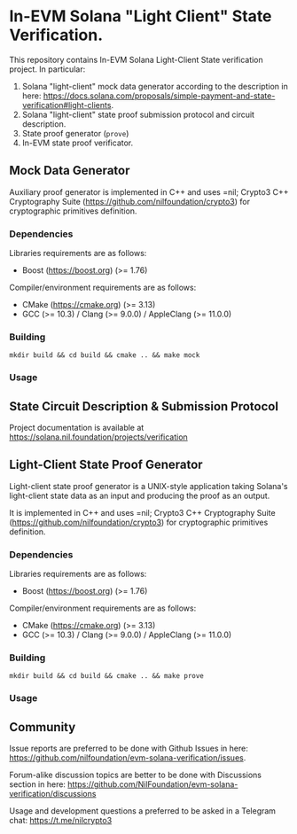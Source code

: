 # In-EVM Solana "Light Client" State Verification.

This repository contains In-EVM Solana Light-Client State verification project. In particular:

1. Solana "light-client" mock data generator according to the description in here: https://docs.solana.com/proposals/simple-payment-and-state-verification#light-clients.
2. Solana "light-client" state proof submission protocol and circuit description.
3. State proof generator (`prove`)
4. In-EVM state proof verificator.

## Mock Data Generator

Auxiliary proof generator is implemented in C++ and uses =nil; Crypto3 C++ Cryptography Suite
(https://github.com/nilfoundation/crypto3) for cryptographic primitives definition.

### Dependencies

Libraries requirements are as follows:
* Boost (https://boost.org) (>= 1.76)

Compiler/environment requirements are as follows:
* CMake (https://cmake.org) (>= 3.13)
* GCC (>= 10.3) / Clang (>= 9.0.0) / AppleClang (>= 11.0.0)

### Building

`mkdir build && cd build && cmake .. && make mock`

### Usage

## State Circuit Description & Submission Protocol

Project documentation is available at https://solana.nil.foundation/projects/verification

## Light-Client State Proof Generator

Light-client state proof generator is a UNIX-style application taking Solana's light-client state data as an input and producing the proof as an output. 

It is implemented in C++ and uses =nil; Crypto3 C++ Cryptography Suite (https://github.com/nilfoundation/crypto3) for cryptographic primitives definition.

### Dependencies

Libraries requirements are as follows:
* Boost (https://boost.org) (>= 1.76)

Compiler/environment requirements are as follows:
* CMake (https://cmake.org) (>= 3.13)
* GCC (>= 10.3) / Clang (>= 9.0.0) / AppleClang (>= 11.0.0)

### Building

`mkdir build && cd build && cmake .. && make prove`

### Usage

## Community

Issue reports are preferred to be done with Github Issues in here: https://github.com/nilfoundation/evm-solana-verification/issues.

Forum-alike discussion topics are better to be done with Discussions section in here: https://github.com/NilFoundation/evm-solana-verification/discussions

Usage and development questions a preferred to be asked in a Telegram chat: https://t.me/nilcrypto3
